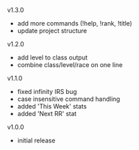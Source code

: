 v1.3.0
- add more commands (!help, !rank, !title)
- update project structure

v1.2.0
- add level to class output
- combine class/level/race on one line

v1.1.0
- fixed infinity IRS bug
- case insensitive command handling
- added 'This Week' stats
- added 'Next RR' stat

v1.0.0
- initial release
